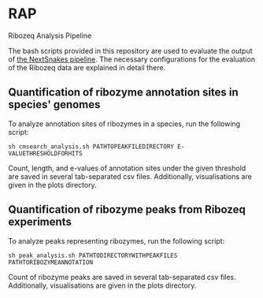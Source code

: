 # RAP
Ribozeq Analysis Pipeline

The bash scripts provided in this repository are used to evaluate the output of [the NextSnakes pipeline](https://github.com/jfallmann/NextSnakes). The necessary configurations for the evaluation of the Ribozeq data are explained in detail there. 

## Quantification of ribozyme annotation sites in species' genomes

To analyze annotation sites of ribozymes in a species, run the following script:

`sh cmsearch_analysis.sh PATHTOPEAKFILEDIRECTORY E-VALUETHRESHOLDFORHITS`

Count, length, and e-values of annotation sites under the given threshold are saved in several tab-separated csv files. Additionally, visualisations are given in the plots directory. 

## Quantification of ribozyme peaks from Ribozeq experiments

To analyze peaks representing ribozymes, run the following script:

`sh peak_analysis.sh PATHTODIRECTORYWITHPEAKFILES PATHTORIBOZYMEANNOTATION`

Count of ribozyme peaks are saved in several tab-separated csv files. Additionally, visualisations are given in the plots directory. 
